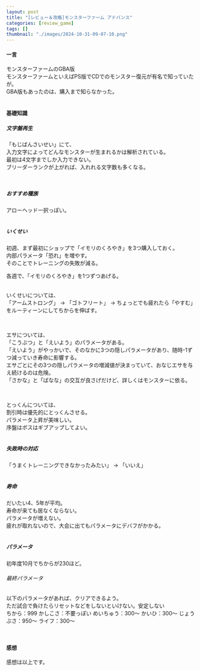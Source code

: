 ```yaml
---
layout: post
title: "[レビュー＆攻略]モンスターファーム アドバンス"
categories: [review_game]
tags: []
thumbnail: "./images/2024-10-31-09-07-10.png"
---
```


#### 一言
モンスターファームのGBA版  
モンスターファームといえばPS版でCDでのモンスター復元が有名で知っていたが。  
GBA版もあったのは、購入まで知らなかった。  
<br>
  

#### 基礎知識  
##### 文字盤再生　
「もじばんさいせい」にて、  
入力文字によってどんなモンスターが生まれるかは解析されている。  
最初は4文字までしか入力できない。  
ブリーダーランクが上がれば、入れれる文字数も多くなる。  

<br>

##### おすすめ種族
アローヘッド一択っぽい。  
<br>

##### いくせい
初週、まず最初にショップで「イモリのくろやき」を3つ購入しておく。  
内部パラメータ「恐れ」を増やす。  
そのことでトレーニングの失敗が減る。  

各週で、「イモリのくろやき」を1つずつあげる。  
<br>

いくせいについては、  
「アームストロング」 → 「ゴトフリート」 → ちょっとでも疲れたら「やすむ」
をルーティーンにしてちからを伸ばす。  

<br>

エサについては、  
「こうぶつ」と「えいよう」のパラメータがある。  
「えいよう」がやっかいで、そのなかに3つの隠しパラメータがあり、随時-1ずつ減っていき寿命に影響する。  
エサごとにその3つの隠しパラメータの増減値が決まっていて、おなじエサを与え続けるのは危険。  
「さかな」と「ばなな」の交互が良さげだけど、詳しくはモンスターに依る。  
  
<br>

とっくんについては、  
割引時は優先的にとっくんさせる。  
パラメータ上昇が美味しい。  
序盤はボスはギブアップしてよい。  
<br>




##### 失敗時の対応
「うまくトレーニングできなかったみたい」 → 「いいえ」  
<br>

##### 寿命
だいたい4、5年が平均。  
寿命が来ても居なくならない。  
パラメータが増えない。  
疲れが取れないので、大会に出てもパラメータにデバフがかかる。  
<br>


##### パラメータ
初年度10月でちからが230ほど。  

###### 最終パラメータ
以下のパラメータがあれば、クリアできるよう。  
ただ試合で負けたらリセットなどをしないといけない。安定しない  
ちから：999
かしこさ：不要っぽい
めいちゅう：300〜
かいひ：300〜
じょうぶさ：950〜
ライフ：300〜

<br>

#### 感想
感想は以上です。  
<br>